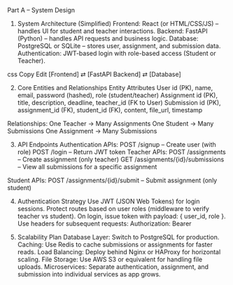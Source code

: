 Part A – System Design
1. System Architecture (Simplified)
Frontend: React (or HTML/CSS/JS) – handles UI for student and teacher interactions.
Backend: FastAPI (Python) – handles API requests and business logic.
Database: PostgreSQL or SQLite – stores user, assignment, and submission data.
Authentication: JWT-based login with role-based access (Student or Teacher).

css
Copy
Edit
[Frontend] ⇄ [FastAPI Backend] ⇄ [Database]

2. Core Entities and Relationships
Entity	Attributes
User	id (PK), name, email, password (hashed), role (student/teacher)
Assignment	id (PK), title, description, deadline, teacher_id (FK to User)
Submission	id (PK), assignment_id (FK), student_id (FK), content, file_url, timestamp

Relationships:
One Teacher → Many Assignments
One Student → Many Submissions
One Assignment → Many Submissions

3. API Endpoints
Authentication APIs:
POST /signup – Create user (with role)
POST /login – Return JWT token
Teacher APIs:
POST /assignments – Create assignment (only teacher)
GET /assignments/{id}/submissions – View all submissions for a specific assignment

Student APIs:
POST /assignments/{id}/submit – Submit assignment (only student)

4. Authentication Strategy
Use JWT (JSON Web Tokens) for login sessions.
Protect routes based on user roles (middleware to verify teacher vs student).
On login, issue token with payload: { user_id, role }.
Use headers for subsequent requests: Authorization: Bearer <token>

5. Scalability Plan
Database Layer: Switch to PostgreSQL for production.
Caching: Use Redis to cache submissions or assignments for faster reads.
Load Balancing: Deploy behind Nginx or HAProxy for horizontal scaling.
File Storage: Use AWS S3 or equivalent for handling file uploads.
Microservices: Separate authentication, assignment, and submission into individual services as app grows.

